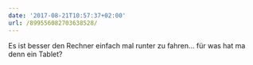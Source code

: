 ```yaml
---
date: '2017-08-21T10:57:37+02:00'
url: /899556082703638528/
---
```

Es ist besser den Rechner einfach mal runter zu fahren...
für was hat ma denn ein Tablet?
